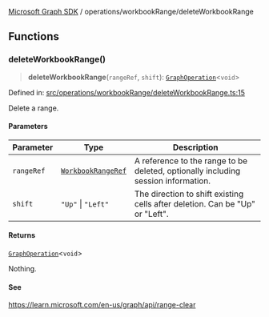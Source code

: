 [Microsoft Graph SDK](../../modules.md) / operations/workbookRange/deleteWorkbookRange

## Functions

### deleteWorkbookRange()

> **deleteWorkbookRange**(`rangeRef`, `shift`): [`GraphOperation`](../../models/GraphOperation.md#graphoperation)\<`void`\>

Defined in: [src/operations/workbookRange/deleteWorkbookRange.ts:15](https://github.com/Future-Secure-AI/microsoft-graph/blob/6f587d043e8277194e9b2feca914ab2cba9d258d/src/operations/workbookRange/deleteWorkbookRange.ts#L15)

Delete a range.

#### Parameters

| Parameter | Type | Description |
| ------ | ------ | ------ |
| `rangeRef` | [`WorkbookRangeRef`](../../models/WorkbookRangeRef.md#workbookrangeref) | A reference to the range to be deleted, optionally including session information. |
| `shift` | `"Up"` \| `"Left"` | The direction to shift existing cells after deletion. Can be "Up" or "Left". |

#### Returns

[`GraphOperation`](../../models/GraphOperation.md#graphoperation)\<`void`\>

Nothing.

#### See

https://learn.microsoft.com/en-us/graph/api/range-clear
